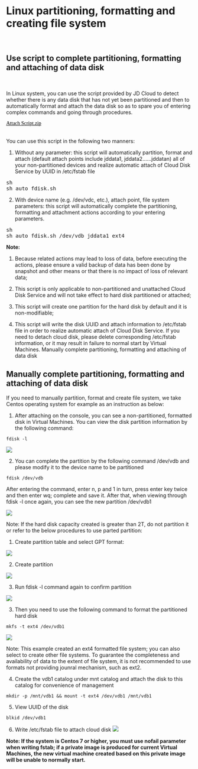 # Linux partitioning, formatting and creating file system

<br>

##  Use script to complete partitioning, formatting and attaching of data disk
<br>

In Linux system, you can use the script provided by JD Cloud to detect whether there is any data disk that has not yet been partitioned and then to automatically format and attach the data disk so as to spare you of entering complex commands and going through procedures.

<p><a title="Attach Script.zip" href="http://img1.jcloudcs.com/cms/6bbc4a45-02ce-460d-9696-c31f3fa18c6f20170728174252.zip" target="_self"><span style="color: rgb(0, 0, 0); font-family: 微软雅黑, &quot;Microsoft YaHei&quot;; font-size: 14px;">Attach Script.zip</span></a>
</p>
<br>
You can use this script in the following two manners:

1. Without any parameter: this script will automatically partition, format and attach (default attach points include jddata1, jddata2……jddatan) all of your non-partitioned devices and realize automatic attach of  Cloud Disk Service by UUID in /etc/fstab file

</p>
<pre class="brush:as3;toolbar:false;">sh
sh auto_fdisk.sh</pre>
<p>

2. With device name (e.g. /dev/vdc, etc.), attach point, file system parameters: this script will automatically complete the partitioning, formatting and attachment actions according to your entering parameters.

</p>
<pre class="brush:as3;toolbar:false;">sh
sh auto_fdisk.sh /dev/vdb jddata1 ext4</pre>
<p>

**Note:**

1. Because related actions may lead to loss of data, before executing the actions, please ensure a valid backup of data has been done by snapshot and other means or that there is no impact of loss of relevant data;

2. This script is only applicable to non-partitioned and unattached  Cloud Disk Service and will not take effect to hard disk partitioned or attached;

3. This script will create one partition for the hard disk by default and it is non-modifiable;

4. This script will write the disk UUID and attach information to /etc/fstab file in order to realize automatic attach of  Cloud Disk Service. If you need to detach cloud disk, please delete corresponding /etc/fstab information, or it may result in failure to normal start by Virtual Machines.
Manually complete partitioning, formatting and attaching of data disk

## Manually complete partitioning, formatting and attaching of data disk

If you need to manually partition, format and create file system, we take Centos operating system for example as an instruction as below:

1. After attaching on the console, you can see a non-partitioned, formatted disk in Virtual Machines. You can view the disk partition information by the following command:

```
fdisk -l
```

![](https://github.com/jdcloudcom/cn/blob/edit/image/Elastic-Compute/CloudDisk/cloud-disk/parted-format/parted_001.png)

2) You can complete the partition by the following command /dev/vdb and please modify it to the device name to be partitioned

```
fdisk /dev/vdb

```

After entering the command, enter n, p and 1 in turn, press enter key twice and then enter wq; complete and save it. After that, when viewing through fdisk -l once again, you can see the new partition /dev/vdb1


![](https://github.com/jdcloudcom/cn/blob/edit/image/Elastic-Compute/CloudDisk/cloud-disk/parted-format/parted_002.png)

Note: If the hard disk capacity created is greater than 2T, do not partition it or refer to the below procedures to use parted partition:

1) Create partition table and select GPT format:

![](https://github.com/jdcloudcom/cn/blob/edit/image/Elastic-Compute/CloudDisk/cloud-disk/parted-format/parted_003.png)

2) Create partition

![](https://github.com/jdcloudcom/cn/blob/edit/image/Elastic-Compute/CloudDisk/cloud-disk/parted-format/parted_004.jpg)

3) Run fdisk -l command again to confirm partition

![](https://github.com/jdcloudcom/cn/blob/edit/image/Elastic-Compute/CloudDisk/cloud-disk/parted-format/parted_005.jpg)

3. Then you need to use the following command to format the partitioned hard disk

```
mkfs -t ext4 /dev/vdb1
```



![](https://github.com/jdcloudcom/cn/blob/edit/image/Elastic-Compute/CloudDisk/cloud-disk/parted-format/parted_006.png)


Note: This example created an ext4 formatted file system; you can also select to create other file systems. To guarantee the completeness and availability of data to the extent of file system, it is not recommended to use formats not providing jounral mechanism, such as ext2.

4. Create the vdb1 catalog under mnt catalog and attach the disk to this catalog for convenience of management


```
mkdir -p /mnt/vdb1 && mount -t ext4 /dev/vdb1 /mnt/vdb1
```

5. View UUID of the disk

```
blkid /dev/vdb1
```
6. Write /etc/fstab file to attach cloud disk
![](https://github.com/jdcloudcom/cn/blob/edit/image/Elastic-Compute/CloudDisk/cloud-disk/parted-format/parted_007.png)


**Note: If the system is Centos 7 or higher, you must use nofail parameter when writing fstab; if a private image is produced for current Virtual Machines, the new virtual machine created based on this private image will be unable to normally start.**

